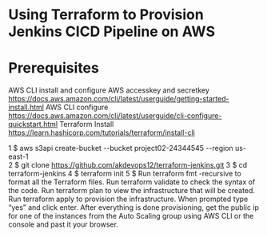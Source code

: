 # Using Terraform to Provision Jenkins CICD Pipeline on AWS  

# Prerequisites
AWS CLI install and configure AWS accesskey and secretkey 
  https://docs.aws.amazon.com/cli/latest/userguide/getting-started-install.html
AWS CLI configure
  https://docs.aws.amazon.com/cli/latest/userguide/cli-configure-quickstart.html 
Terraform Install 
  https://learn.hashicorp.com/tutorials/terraform/install-cli
  
  
1  $ aws s3api create-bucket --bucket project02-24344545 --region us-east-1  
2  $ git clone https://github.com/akdevops12/terraform-jenkins.git
3  $ cd terraform-jenkins
4  $ terraform init
5  $ Run terraform fmt -recursive to format all the Terraform files.
Run terraform validate to check the syntax of the code.
Run terraform plan to view the infrastructure that will be created.
Run terraform apply to provision the infrastructure. When prompted type “yes” and click enter.
After everything is done provisioning, get the public ip for one of the instances from the Auto Scaling group using AWS CLI or the console and past it your browser.
